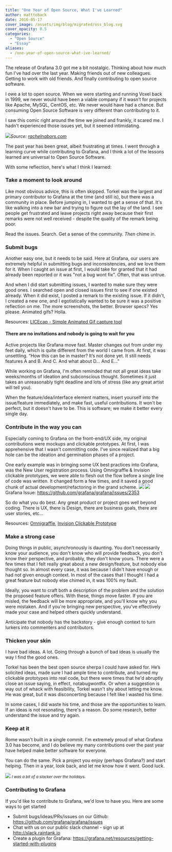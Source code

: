 ```yaml
---
title: "One Year of Open Source, What I've Learned"
author: matttoback
date: 2016-05-17
cover_image: /assets/img/blog/migrated/oss_blog.svg
cover_opacity: 0.5
categories:
  - "Open Source"
  - "Essay"
aliases:
  - /one-year-of-open-source-what-ive-learned/
---
```


The release of Grafana 3.0 got me a bit nostalgic. Thinking about how much fun I've had over the last year. Making friends out of new colleagues. Getting to work with old friends. And finally contributing to open source software.

I owe a lot to open source. When we were starting and running Voxel back in 1999, we never would have been a viable company if it wasn’t for projects like Apache, MySQL, CentOS, etc. We never would have had a chance. But consuming Open Source Software is very different than contributing to it.

I saw this comic right around the time we joined and frankly, it scared me. I hadn't experienced those issues yet, but it seemed intimidating.

![](/assets/img/blog/migrated/687474703a2f2f6d656469612e72616368656c6e61626f72732e636f6d2f77702d636f6e74656e742f75706c6f6164732f323031322f30342f6769746875625f776562312e706e67.png)*Source: [rachelnabors.com](http://rachelnabors.com)*

The past year has been great, albeit frustrating at times. I went through a learning curve while contributing to Grafana, and I think a lot of the lessons learned are universal to Open Source Software.

With some reflection, here's what I think I learned:

### Take a moment to look around

Like most obvious advice, this is often skipped. Torkel was the largest and primary contributor to Grafana at the time (and still is), but there was a community in place. Before jumping in, I wanted to get a sense of that. It's like walking into a new bar and trying to figure out the lay of the land. I see people get frustrated and leave projects right away because their first remarks were not well received - despite the quality of the remark being poor.

Read the issues. Search. Get a sense of the community. *Then* chime in.

### Submit bugs

Another easy one, but it needs to be said. Here at Grafana, our users are extremely helpful in submitting bugs and inconsistencies, and we love them for it. When I caught an issue at first, I would take for granted that it had already been reported or it was "not a bug wont fix". Often, that was untrue.

And when I did start submitting issues, I wanted to make sure they were good ones. I searched open and closed issues first to see if one existed already. When it did exist, I posted a remark to the existing issue. If it didn't, I created a new one, and I egotistically wanted to be sure it was a positive reflection on me. The more screenshots, the better. Browser specs? Yes please. Animated gifs? Holla.

Resources: [LICEcap - Simple Animated Gif capture tool](http://www.cockos.com/licecap/)

#### There are no invitations and nobody is going to wait for you

Active projects like Grafana move fast. Master changes out from under my feet daily, which is quite different from the world I came from. At first, it was unsettling. “How this can be in master? It’s not done yet. It still needs features A and B. And C. And what about D... And E..."

While working on Grafana, I'm often reminded that not all great ideas take weeks/months of ideation and subconscious thought. Sometimes it just takes an unreasonably tight deadline and lots of stress (like any great artist will tell you).

When the feature/idea/interface element matters, insert yourself into the issue/feature immediately, and make fast, useful contributions. It won't be perfect, but it doesn't have to be. This is software; we make it better every single day.

### Contribute in the way you can

Especially coming to Grafana on the front-end/UX side, my original contributions were mockups and clickable prototypes. At first, I was apprehensive that I wasn't committing code. I've since realized that a big hole can be the ideation and germination phases of a project.

One early example was in bringing some UX best practices into Grafana, was the New User registration process. Using Omnigraffle & Invision clickable prototypes, we were able to flesh out the flow before a single line of code was written. It changed form a few times, and it saved a good chunk of actual development/refactoring in the grand scheme.
![](/assets/img/blog/migrated/0fe72a64-2b1d-11e5-9acd-781b059e8d77.png)
![](/assets/img/blog/migrated/Screenshot-2016-05-17-10-58-07.png)
Grafana Issue: https://github.com/grafana/grafana/issues/2353

So do what you do best. Any great product or project goes well beyond coding. There is UX, there is Design, there are business goals, there are user stories, etc...

Resources: [Omnigraffle](https://www.omnigroup.com/omnigraffle), [Invision Clickable Prototype](www.invisionapp.com)

### Make a strong case

Doing things in public, asynchronously is daunting. You don't necessarily know your audience, you don't know who will provide feedback, you don't know their perspective, and probably, they don't know yours. There were a few times that I felt really great about a new design/feature, but nobody else thought so. In almost every case, it was because I didn't have enough or had not given enough context. In most of the cases that I thought I had a great feature but nobody else chimed in, it was 100% my fault.

Ideally, you want to craft both a description of the problem and the solution the proposed feature offers. With these, things move faster. If you are misled, the feedback will be more appropriate, and you'll know why you were mistaken. And if you're bringing new perspective, you've effectively made your case and helped others quickly understand.

Anticipate that nobody has the backstory - give enough context to turn lurkers into commenters and contributors.

### Thicken your skin

I have bad ideas. A lot. Going through a bunch of bad ideas is usually the way I find the good ones.

Torkel has been the best open source sherpa I could have asked for. He’s solicited ideas, made sure I had ample time to contribute, and turned my clickable prototypes into real code, but there were times that he'd abruptly close an issue saying, in effect, notabugwontfix. Or when a suggestion is way out of whack with feasibility, Torkel wasn't shy about letting me know. He was great, but it was disconcerting because I felt like I wasted his time.

In some cases, I did waste his time, and those are the opportunities to learn. If an ideas is not resonating, there's a reason. Do some research, better understand the issue and try again.

### Keep at it

Rome wasn't built in a single commit. I'm extremely proud of what Grafana 3.0 has become, and I do believe my many contributions over the past year have helped make better software for everyone.

You can do the same. Pick a project you enjoy (perhaps Grafana?) and start helping. Then in a year, look back, and let me know how it went. Good luck.

![](/assets/img/blog/migrated/Screenshot-2016-05-17-14-51-57.png)
<em style="font-size: 85%;">I was a bit of a slacker over the holidays.</em>


### Contributing to Grafana

If you'd like to contribute to Grafana, we'd love to have you. Here are some ways to get started

* Submit bugs/ideas/PRs/issues on our Github: https://github.com/grafana/grafana/issues
* Chat with us on our public slack channel - sign up at http://slack.raintank.io
* Create a plugin for Grafana: https://grafana.net/resources/getting-started-with-plugins
